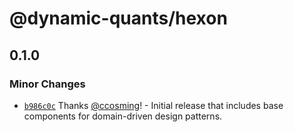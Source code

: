# @dynamic-quants/hexon

## 0.1.0

### Minor Changes

- [`b986c0c`](https://github.com/DynamicQuants/hexon/commit/b986c0c80ac43975ebb16588baf27c5cbdfc6d1c) Thanks [@ccosming](https://github.com/ccosming)! - Initial release that includes base components for domain-driven design patterns.
